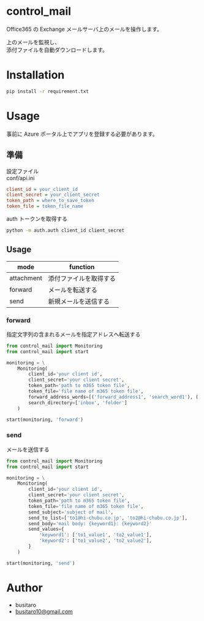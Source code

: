 # control_mail

Office365 の Exchange メールサーバ上のメールを操作します。

上のメールを監視し、  
添付ファイルを自動ダウンロードします。

# Installation

```bash
pip install -r requirement.txt
```

# Usage

事前に Azure ポータル上でアプリを登録する必要があります。

## 準備

設定ファイル  
conf/api.ini

```ini
client_id = your_client_id
client_secret = your_client_secret
token_path = where_to_save_token
token_file = token_file_name
```

auth トークンを取得する

```bash
python -m auth.auth client_id client_secret
```

## Usage

| mode       | function               |
| ---------- | ---------------------- |
| attachment | 添付ファイルを取得する |
| forward    | メールを転送する       |
| send       | 新規メールを送信する   |

### forward

指定文字列の含まれるメールを指定アドレスへ転送する

```python
from control_mail import Monitoring
from control_mail import start

monitoring = \
    Monitoring(
        client_id='your client id',
        client_secret='your client secret',
        token_path='path to m365 token file',
        token_file='file name of m365 token file',
        forward_address_words=[('forward_address1', 'search_word1'), ('forward_address2', 'search_word2'), ...],
        search_directory=['inbox', 'folder']
    )

start(monitoring, 'forward')
```

### send

メールを送信する

```python
from control_mail import Monitoring
from control_mail import start

monitoring = \
    Monitoring(
        client_id='your client id',
        client_secret='your client secret',
        token_path='path to m365 token file',
        token_file='file name of m365 token file',
        send_subject='subject of mail',
        send_to_list=['to1@hi-chubu.co.jp', 'to2@hi-chubu.co.jp'],
        send_body='mail body: {keyword1}: {keyword2}'
        send_values={
            'keyword1': ['to1_value1', 'to2_value1'],
            'keyword2': ['to1_value2', 'to2_value2'],
        }
    )

start(monitoring, 'send')
```

# Author

- busitaro
- busitaro10@gmail.com

